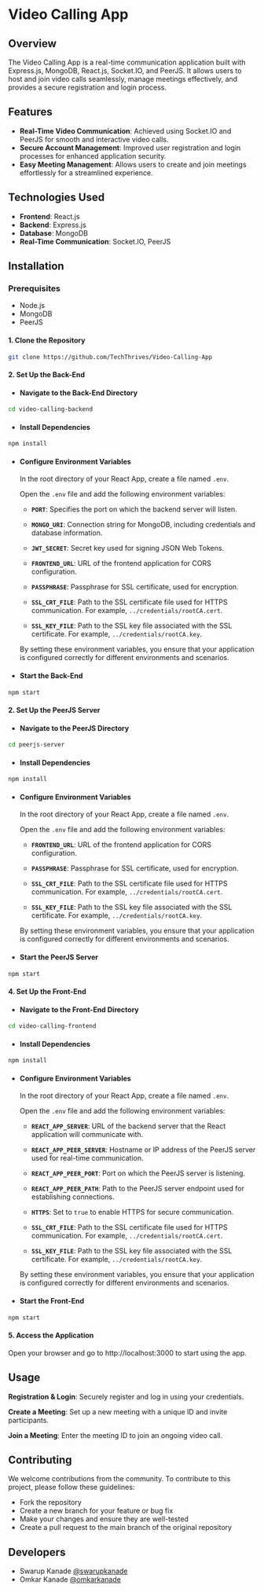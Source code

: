# Video Calling App

## Overview

The Video Calling App is a real-time communication application built with Express.js, MongoDB, React.js, Socket.IO, and PeerJS. It allows users to host and join video calls seamlessly, manage meetings effectively, and provides a secure registration and login process.

## Features

- **Real-Time Video Communication**: Achieved using Socket.IO and PeerJS for smooth and interactive video calls.
- **Secure Account Management**: Improved user registration and login processes for enhanced application security.
- **Easy Meeting Management**: Allows users to create and join meetings effortlessly for a streamlined experience.

## Technologies Used

- **Frontend**: React.js
- **Backend**: Express.js
- **Database**: MongoDB
- **Real-Time Communication**: Socket.IO, PeerJS

## Installation

### Prerequisites

- Node.js
- MongoDB
- PeerJS

#### 1. Clone the Repository

   ```bash
   git clone https://github.com/TechThrives/Video-Calling-App
   ```

#### 2. Set Up the Back-End
- #### Navigate to the Back-End Directory
``` bash
cd video-calling-backend
```

- #### Install Dependencies
```bash
npm install
```

- #### Configure Environment Variables
    In the root directory of your React App, create a file named `.env`.
    
    Open the `.env` file and add the following environment variables:

    - **`PORT`**: Specifies the port on which the backend server will listen.

    - **`MONGO_URI`**: Connection string for MongoDB, including credentials and database information.

    - **`JWT_SECRET`**: Secret key used for signing JSON Web Tokens.

    - **`FRONTEND_URL`**: URL of the frontend application for CORS configuration.

    - **`PASSPHRASE`**: Passphrase for SSL certificate, used for encryption.

    - **`SSL_CRT_FILE`**: Path to the SSL certificate file used for HTTPS communication. For example, `../credentials/rootCA.cert`.

    - **`SSL_KEY_FILE`**: Path to the SSL key file associated with the SSL certificate. For example, `../credentials/rootCA.key`.

    By setting these environment variables, you ensure that your application is configured correctly for different environments and scenarios.

- #### Start the Back-End
``` bash
npm start
```

#### 2. Set Up the PeerJS Server
- #### Navigate to the PeerJS Directory
``` bash
cd peerjs-server
```

- #### Install Dependencies
```bash
npm install
```

- #### Configure Environment Variables
    In the root directory of your React App, create a file named `.env`.
    
    Open the `.env` file and add the following environment variables:

    - **`FRONTEND_URL`**: URL of the frontend application for CORS configuration.

    - **`PASSPHRASE`**: Passphrase for SSL certificate, used for encryption.

    - **`SSL_CRT_FILE`**: Path to the SSL certificate file used for HTTPS communication. For example, `../credentials/rootCA.cert`.

    - **`SSL_KEY_FILE`**: Path to the SSL key file associated with the SSL certificate. For example, `../credentials/rootCA.key`.

    By setting these environment variables, you ensure that your application is configured correctly for different environments and scenarios.

- #### Start the PeerJS Server
``` bash
npm start
```

#### 4. Set Up the Front-End
- #### Navigate to the Front-End Directory
``` bash
cd video-calling-frontend
```

- #### Install Dependencies
```bash
npm install
```

- #### Configure Environment Variables
    In the root directory of your React App, create a file named `.env`.
    
    Open the `.env` file and add the following environment variables:

    - **`REACT_APP_SERVER`**: URL of the backend server that the React application will communicate with.

    - **`REACT_APP_PEER_SERVER`**: Hostname or IP address of the PeerJS server used for real-time communication.

    - **`REACT_APP_PEER_PORT`**: Port on which the PeerJS server is listening.

    - **`REACT_APP_PEER_PATH`**: Path to the PeerJS server endpoint used for establishing connections.

    - **`HTTPS`**: Set to `true` to enable HTTPS for secure communication.

    - **`SSL_CRT_FILE`**: Path to the SSL certificate file used for HTTPS communication. For example, `../credentials/rootCA.cert`.

    - **`SSL_KEY_FILE`**: Path to the SSL key file associated with the SSL certificate. For example, `../credentials/rootCA.key`.

    By setting these environment variables, you ensure that your application is configured correctly for different environments and scenarios.

- #### Start the Front-End
``` bash
npm start
```

#### 5. Access the Application
Open your browser and go to http://localhost:3000 to start using the app.

## Usage
**Registration & Login**: Securely register and log in using your credentials.

**Create a Meeting**: Set up a new meeting with a unique ID and invite participants.

**Join a Meeting**: Enter the meeting ID to join an ongoing video call.

## Contributing
We welcome contributions from the community. To contribute to this project, please follow these guidelines:

- Fork the repository
- Create a new branch for your feature or bug fix
- Make your changes and ensure they are well-tested
- Create a pull request to the main branch of the original repository

## Developers
- Swarup Kanade [@swarupkanade](https://www.github.com/swarupkanade)
- Omkar Kanade [@omkarkanade](https://www.github.com/omkarkanade)
